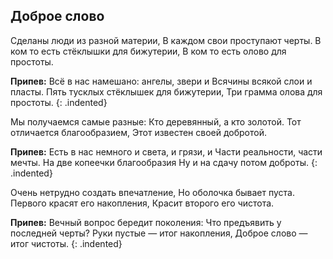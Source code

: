 ﻿---
layout: lyrics
---

## Доброе слово

Сде<span class="Am"></span>ланы лю<span class="G"></span>ди из ра<span class="C"></span>зной ма<span class="F"></span>терии,
В ка<span class="Dm"></span>ждом сво<span class="Am"></span>и проступа<span class="B7"></span>ют че<span class="Em"></span>рты.
В ко<span class="Am"></span>м то есть стё<span class="G"></span>клышки для<span class="C"></span> бижуте<span class="F"></span>рии,
В ко<span class="Dm"></span>м то есть о<span class="Am"></span>лово для<span class="E"></span> про<span class="Am"></span>стоты.

**Припев:**
Всё<span class="F"></span> в нас намешано: а<span class="C"></span>нгелы, звери и
Вся<span class="Dm"></span>чины всякой сло<span class="B-flat"></span>и и пла<span class="E"></span>сты.
Пя<span class="Am"></span>ть тусклых стёк<span class="G"></span>лышек для<span class="C"></span> бижутер<span class="F"></span>ии,
Три<span class="Dm"></span> грамма ол<span class="Am"></span>ова для<span class="E"></span> простоты<span class="Am"></span>.
{: .indented}

Мы получаемся самые разные:
Кто деревянный, а кто золотой.
Тот отличается благообразием,
Этот известен своей добротой.

**Припев:**
Есть в нас немного и света, и грязи, и
Части реальности, части мечты.
На две копеечки благообразия
Ну и на сдачу потом доброты.
{: .indented}

Очень нетрудно создать впечатление,
Но оболочка бывает пуста.
Первого красят его накопления,
Красит второго его чистота.

**Припев:**
Вечный вопрос бередит поколения:
Что предъявить у последней черты?
Руки пустые — итог накопления,
Доброе слово — итог чистоты.
{: .indented}
 
